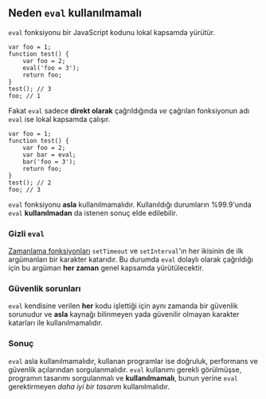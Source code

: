 ## Neden `eval` kullanılmamalı

`eval` fonksiyonu bir JavaScript kodunu lokal kapsamda yürütür.

    var foo = 1;
    function test() {
        var foo = 2;
        eval('foo = 3');
        return foo;
    }
    test(); // 3
    foo; // 1

Fakat `eval` sadece **direkt olarak** çağrıldığında *ve* çağrılan fonksiyonun
adı `eval` ise lokal kapsamda çalışır.

    var foo = 1;
    function test() {
        var foo = 2;
        var bar = eval;
        bar('foo = 3');
        return foo;
    }
    test(); // 2
    foo; // 3

`eval` fonksiyonu **asla** kullanılmamalıdır. Kullanıldığı durumların %99.9'unda
`eval` **kullanılmadan** da istenen sonuç elde edilebilir.
    
### Gizli `eval`

[Zamanlama fonksiyonları](#other.timeouts) `setTimeout` ve `setInterval`'ın her
ikisinin de ilk argümanları bir karakter katarıdır. Bu durumda `eval` dolaylı
olarak çağrıldığı için bu argüman **her zaman** genel kapsamda yürütülecektir.

### Güvenlik sorunları

`eval` kendisine verilen **her** kodu işlettiği için aynı zamanda bir güvenlik
sorunudur ve **asla** kaynağı bilinmeyen yada güvenilir olmayan karakter
katarları ile kullanılmamalıdır.

### Sonuç

`eval` asla kullanılmamalıdır, kullanan programlar ise doğruluk, performans ve
güvenlik açılarından sorgulanmalıdır. `eval` kullanımı gerekli görülmüşse, 
programın tasarımı sorgulanmalı ve **kullanılmamalı**, bunun yerine `eval`
gerektirmeyen *daha iyi bir tasarım* kullanılmalıdır.

